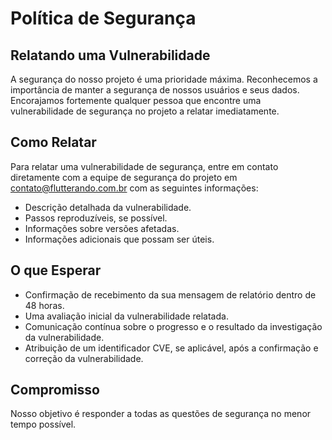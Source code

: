 # Política de Segurança

## Relatando uma Vulnerabilidade

A segurança do nosso projeto é uma prioridade máxima. Reconhecemos a importância de manter a segurança de nossos usuários e seus dados. Encorajamos fortemente qualquer pessoa que encontre uma vulnerabilidade de segurança no projeto a relatar imediatamente.

## Como Relatar

Para relatar uma vulnerabilidade de segurança, entre em contato diretamente com a equipe de segurança do projeto em contato@flutterando.com.br com as seguintes informações:

- Descrição detalhada da vulnerabilidade.
- Passos reproduzíveis, se possível.
- Informações sobre versões afetadas.
- Informações adicionais que possam ser úteis.

## O que Esperar

- Confirmação de recebimento da sua mensagem de relatório dentro de 48 horas.
- Uma avaliação inicial da vulnerabilidade relatada.
- Comunicação contínua sobre o progresso e o resultado da investigação da vulnerabilidade.
- Atribuição de um identificador CVE, se aplicável, após a confirmação e correção da vulnerabilidade.

## Compromisso

Nosso objetivo é responder a todas as questões de segurança no menor tempo possível.
